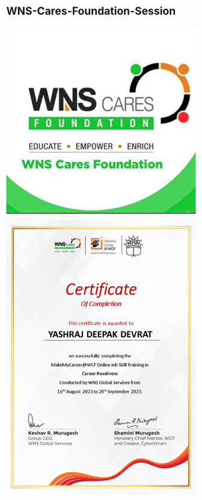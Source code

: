 # WNS-Cares-Foundation-Session

![Logo](https://github.com/yashraj9011/WNS-Cares-Foundation-Session/blob/main/Images/IMG_20231106_094031.jpg)


![Logo](https://github.com/yashraj9011/WNS-Cares-Foundation-Session/blob/main/Images/YASHRAJ%20DEEPAK%20DEVRAT.PNG)

